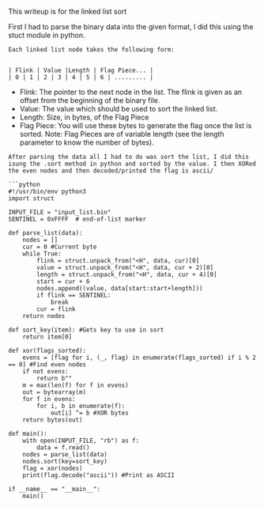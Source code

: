 This writeup is for the linked list sort 

First I had to parse the binary data into the given format, I did this using the stuct module in python.
```
Each linked list node takes the following form:


| Flink | Value |Length | Flag Piece... |
| 0 | 1 | 2 | 3 | 4 | 5 | 6 | ......... |
```

- Flink: The pointer to the next node in the list. The flink is given as an offset from the beginning of the binary file.
- Value: The value which should be used to sort the linked list.
- Length: Size, in bytes, of the Flag Piece
- Flag Piece: You will use these bytes to generate the flag once the list is sorted. Note: Flag Pieces are of variable length (see the length parameter to know the number of bytes).
```
After parsing the data all I had to do was sort the list, I did this isung the .sort method in python and sorted by the value. I then XORed the even nodes and then decoded/printed the flag is ascii/

```python
#!/usr/bin/env python3
import struct

INPUT_FILE = "input_list.bin"
SENTINEL = 0xFFFF  # end-of-list marker

def parse_list(data):
    nodes = []
    cur = 0 #Current byte
    while True:
        flink = struct.unpack_from("<H", data, cur)[0]
        value = struct.unpack_from("<H", data, cur + 2)[0]
        length = struct.unpack_from("<H", data, cur + 4)[0]
        start = cur + 6
        nodes.append((value, data[start:start+length]))
        if flink == SENTINEL:
            break
        cur = flink
    return nodes

def sort_key(item): #Gets key to use in sort
    return item[0]  

def xor(flags_sorted):
    evens = [flag for i, (_, flag) in enumerate(flags_sorted) if i % 2 == 0] #Find even nodes
    if not evens:
        return b""
    m = max(len(f) for f in evens)
    out = bytearray(m)
    for f in evens:
        for i, b in enumerate(f):
            out[i] ^= b #XOR bytes
    return bytes(out)

def main():
    with open(INPUT_FILE, "rb") as f:
        data = f.read()
    nodes = parse_list(data)
    nodes.sort(key=sort_key)
    flag = xor(nodes)
    print(flag.decode("ascii")) #Print as ASCII

if __name__ == "__main__":
    main()
```
